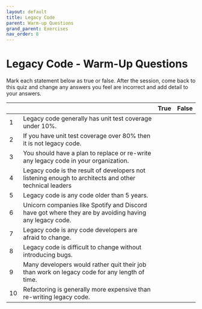 ```yaml
---
layout: default
title: Legacy Code
parent: Warm-up Questions
grand_parent: Exercises
nav_order: 8
---
```


# Legacy Code - Warm-Up Questions

Mark each statement below as true or false. After the session, come back to this quiz and change any answers you feel are incorrect and add detail to your answers.

|   |                                                                                                                           |True|False|
|---|---------------------------------------------------------------------------------------------------------------------------|----|-----|
|  1| Legacy code generally has unit test coverage under 10%.                             |    |     |
|  2| If you have unit test coverage over 80% then it is not legacy code.                                                    |    |     |
|  3| You should have a plan to replace or re-write any legacy code in your organization.                                         |    |     |
|  4| Legacy code is the result of developers not listening enough to architects and other technical leaders                |    |     |
|  5| Legacy code is any code older than 5 years.                                                                     |    |     |
|  6| Unicorn companies like Spotify and Discord have got where they are by avoiding having any legacy code.                           |    |     |
|  7| Legacy code is any code developers are afraid to change.                                                   |    |     |
|  8| Legacy code is difficult to change without introducing bugs.                                         |    |     |
|  9| Many developers would rather quit their job than work on legacy code for any length of time.                             |    |     |
| 10| Refactoring is generally more expensive than re-writing legacy code.        |    |     |
                         


